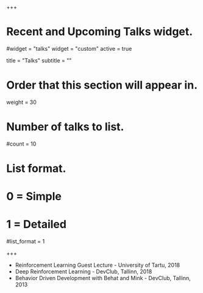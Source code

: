 +++
# Recent and Upcoming Talks widget.
#widget = "talks"
widget = "custom"
active = true

title = "Talks"
subtitle = ""

# Order that this section will appear in.
weight = 30

# Number of talks to list.
#count = 10

# List format.
#   0 = Simple
#   1 = Detailed
#list_format = 1

+++

- Reinforcement Learning Guest Lecture - University of Tartu, 2018
- Deep Reinforcement Learning - DevClub, Tallinn, 2018
- Behavior Driven Development with Behat and Mink - DevClub, Tallinn, 2013
